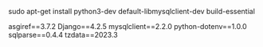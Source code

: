 


sudo apt-get install python3-dev default-libmysqlclient-dev build-essential




asgiref==3.7.2
Django==4.2.5
mysqlclient==2.2.0
python-dotenv==1.0.0
sqlparse==0.4.4
tzdata==2023.3